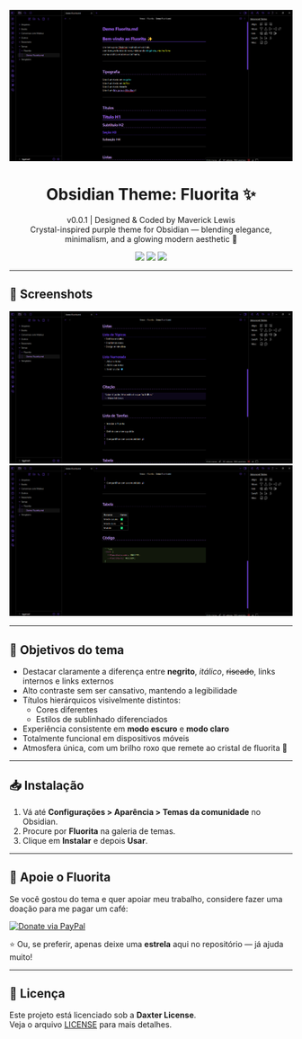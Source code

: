 <p align="center">
  <img src="./screenshot.png" alt="Fluorita theme screenshot">
</p>

<h1 align="center">Obsidian Theme: Fluorita ✨</h1>

<div align="center">

v0.0.1 | Designed & Coded by Maverick Lewis <br>
Crystal-inspired purple theme for Obsidian — blending elegance, minimalism, and a glowing modern aesthetic 💎

<p align="center">
  <img src="https://img.shields.io/github/v/release/MaverickLewis/Fluorita?style=for-the-badge&color=7B2CBF">
  <img src="https://img.shields.io/github/last-commit/MaverickLewis/Fluorita?style=for-the-badge&color=7B2CBF">
  <img src="https://img.shields.io/github/license/MaverickLewis/Fluorita?style=for-the-badge&color=7B2CBF">
</p>

</div>

---

## 🌌 Screenshots

![Preview 1](./preview1.png)
![Preview 2](./preview2.png)

---

## 🎯 Objetivos do tema

- Destacar claramente a diferença entre **negrito**, *itálico*, ~~riscado~~, links internos e links externos  
- Alto contraste sem ser cansativo, mantendo a legibilidade  
- Títulos hierárquicos visivelmente distintos:
  - Cores diferentes  
  - Estilos de sublinhado diferenciados  
- Experiência consistente em **modo escuro** e **modo claro**  
- Totalmente funcional em dispositivos móveis  
- Atmosfera única, com um brilho roxo que remete ao cristal de fluorita 💜  

---

## 📥 Instalação

1. Vá até **Configurações > Aparência > Temas da comunidade** no Obsidian.  
2. Procure por **Fluorita** na galeria de temas.  
3. Clique em **Instalar** e depois **Usar**.  

---

## 💜 Apoie o Fluorita

Se você gostou do tema e quer apoiar meu trabalho, considere fazer uma doação para me pagar um café:  

[![Donate via PayPal](https://img.shields.io/badge/Donate-PayPal-00457C?logo=paypal&style=for-the-badge)](https://paypal.me/999992726)

⭐ Ou, se preferir, apenas deixe uma **estrela** aqui no repositório — já ajuda muito!  

---

## 📜 Licença

Este projeto está licenciado sob a **Daxter License**.  
Veja o arquivo [LICENSE](./LICENSE) para mais detalhes.
